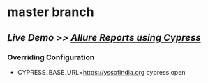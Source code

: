 # master branch

## _Live Demo >> [Allure Reports using Cypress](https://vrt.yssofindia.org/e2e/py-e2e-preview-links/allure-report/#)_
  
### Overriding Configuration  
- CYPRESS_BASE_URL=https://yssofindia.org cypress open